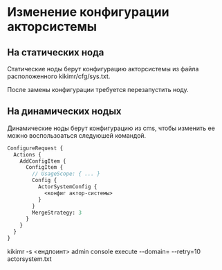 
# Изменение конфигурации акторсистемы

## На статических нода

Статические ноды берут конфигурацию акторсистемы из файла расположенного kikimr/cfg/sys.txt.

После замены конфигурации требуется перезапустить ноду.

## На динамических нодых

Динамические ноды берут конфигурацию из cms, чтобы изменить ее можно воспользоаться следуюшей командой.

```proto
ConfigureRequest {
  Actions {
    AddConfigItem {
      ConfigItem {
        // UsageScope: { ... }
        Config {
          ActorSystemConfig {
            <конфиг актор-системы>
          }  
        }
        MergeStrategy: 3
      }
    }
  }
}

```
kikimr -s <ендпоинт> admin console execute --domain=<domain> --retry=10 actorsystem.txt
```
